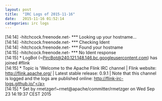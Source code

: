 ```yaml
---
layout: post
title:  "IRC Logs of 2015-11-16"
date:   2015-11-16 01:52:14
categories: irc logs
---
```

<span class="irc-date">[14:14]</span> <span class="irc-brown">-hitchcock.freenode.net- *** Looking up your hostname...</span><br />
<span class="irc-date">[14:14]</span> <span class="irc-brown">-hitchcock.freenode.net- *** Checking Ident</span><br />
<span class="irc-date">[14:14]</span> <span class="irc-brown">-hitchcock.freenode.net- *** Found your hostname</span><br />
<span class="irc-date">[14:15]</span> <span class="irc-brown">-hitchcock.freenode.net- *** No Ident response</span><br />
<span class="irc-date">[14:15]</span> <span class="irc-green">* LogBot (~PircBot@240.121.148.146.bc.googleusercontent.com) has joined #flink</span><br />
<span class="irc-date">[14:15]</span> <span class="irc-green">* Topic is 'Welcome to the Apache Flink IRC channel | Flink website: <a href="http://flink.apache.org/">http://flink.apache.org/</a> | Latest stable release: 0.9.1 | Note that this channel is logged and the logs are published online: <a href="http://flink-irc-logs.github.io/'">http://flink-irc-logs.github.io/'</a></span><br />
<span class="irc-date">[14:15]</span> <span class="irc-green">* Set by rmetzger!~rmet@apache/committer/rmetzger on Wed Sep 23 14:19:37 CEST 2015</span><br />
